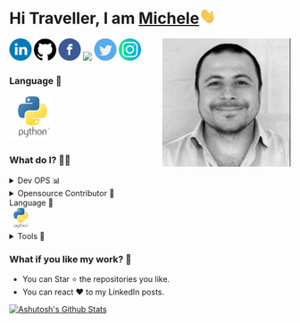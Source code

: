 
<h1>Hi Traveller, I am <a href="#">Michele</a><img src="https://raw.githubusercontent.com/ABSphreak/ABSphreak/master/gifs/Hi.gif" width="30px"></h1>
<img align='right' src="https://github.com/micheleberardi/micheleberardi/blob/master/18176544.png" width="230" />

<a href="https://www.linkedin.com/in/micheleberardi"><img src="https://github.com/micheleberardi/micheleberardi/blob/master/logos/linkedin.png" width="40" /></a>
<a href="https://github.com/micheleberardi"><img src="https://github.com/micheleberardi/micheleberardi/blob/master/logos/github-logo.png" width="40" /></a>
<a href="https://www.facebook.com/himichele/"><img src="https://github.com/micheleberardi/micheleberardi/blob/master/logos/facebook.png" width="40" /></a>
<a href="mailto:michele@linux.com"><img src="https://github.com/ashutosh1919/ashutosh1919/blob/master/logos/google-plus.png" width="40" /></a>
<a href="https://twitter.com/pygophers"><img src="https://github.com/micheleberardi/micheleberardi/blob/master/logos/twitter.png" width="40" /></a>
<a href="https://www.instagram.com/mikebkn"><img src="https://github.com/micheleberardi/micheleberardi/blob/master/logos/instagram.png" width="40" /></a>

<h3>Language 📝</h3> 
<a href="#"><img src="https://github.com/micheleberardi/micheleberardi/blob/master/logos/python.png" width="80" /></a>

<h3>What do I? 👨‍💻</h3>
<details>
<summary>Dev OPS 📊</summary>
<ul>
  <li>Accomplished System Engineer with over ten years of experience leading international technology projects and teams. Strong technical background in cloud and Linux technologies designing AdTech and mobile content solutions built to high performance standards. Experience managing budgets and distributed cross-functional technical teams. Personal: Avid reader of technical blogs, advocate of open source, ultrarunner/marathoner, and certified boxing trainer, and contributor CNCF Foundation and kubernetes community

Linux, Amazon AWS, Google Cloud, Akamai, Maxcdn, Nginx, Apache, Cacti, Nagios, Redis,MySQL, Jira, Confluence, Slack, Python, Ansible, Amazon EKS, Amazon RDS, Amazon Elastic Cache, Google BigQuery , DataStudio, metabase </li>
  <li>Many more on and out of Github...</li>
</ul>
</details>


<details>
<summary>Opensource Contributor 📝</summary>
  <ul>
    <li> CNCF Foundation and kubernetes community</li>
    <li>You can also scroll down and get the information on my <a href="https://github.com/micheleberardi">github profile</a>.</li>
  </ul>
</details>

<summary>Language 📝</summary> 
<a href="#"><img src="https://github.com/micheleberardi/micheleberardi/blob/master/logos/python.png" width="40" /></a>
 

<details>
<summary>Tools 📝</summary>
  <ul>
    <a href="#"><img src="https://github.com/micheleberardi/micheleberardi/blob/master/logos/github-logo.png" width="40" /></a>
  </ul>
</details>


<h3>What if you like my work? 🤩</h3>
<ul>
  
  <li>You can Star ⭐ the repositories you like.</li>
  <li>You can react ❤️ to my LinkedIn posts.</li>
</ul>

[![Ashutosh's Github Stats](https://github-readme-stats.vercel.app/api?username=micheleberardi&show_icons=true&count_private=true)](https://github.com/micheleberardi/github-readme-stats)
